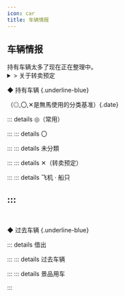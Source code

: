 ```yaml
---
icon: car
title: 车辆情报
---
```

## <div style class="text-bg-grey"> 车辆情报 <i class="fa-solid fa-car" style="color: lightSteelblue"></i></div>

<p style="display: inline">持有车辆太多了现在正在整理中。</p><br>
<details style="display: inline">
    <summary style class="details-title">> 关于转卖预定</summary><br>
    &ensp;最初的计划是把它们卖给店铺旁边的无人收购点，但在某PYC店员的 “你与其卖给那里不如卖给我”一句话后，就改变主意准备转卖给其他市民。现在还在把要卖的车全部修理完成并集中到Legion停车场的准备阶段。
</details>

◆ 持有车辆 {.underline-blue}

（◎,〇,✕是無馬使用的分类基准）{.date}

::: details ◎（常用）

:::
::: details 〇

:::
::: details 未分類

:::
::: details ✕（转卖预定）

:::
::: details 飞机 · 船只

:::
---
<br>

◆ 过去车辆 {.underline-blue}

::: details 借出

:::
::: details 过去车辆

:::
::: details 景品用车

:::